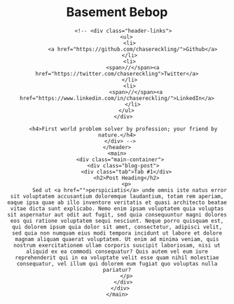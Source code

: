 <html>
  <head>
    <title>Basement Bebop</title>
    <link rel="stylesheet" type="text/css" href="public/assets/stylesheets/style.css">
    <link href='https://fonts.googleapis.com/css?family=Roboto:400,300,500,700,900' rel='stylesheet' type='text/css'>
    <script src="https://use.fontawesome.com/dd2fa40f86.js"></script>
  </head>
  <body>
    <header>
      <div class="header-info">
        <div class="header-title">
          <h1>Basement Bebop</h1>
        </div>

        <!-- <div class="header-links">
          <ul>
            <li>
              <a href="https://github.com/chasereckling/">Github</a>
            </li>
            <li>
              <span>//</span><a href="https://twitter.com/chasereckling">Twitter</a>
            </li>
            <li>
                <span>//</span><a href="https://www.linkedin.com/in/chasereckling/">LinkedIn</a>
              </li>
          </ul>
        </div>

        <h4>First world problem solver by profession; your friend by nature.</h4>
      </div> -->
    </header>
    <main>
      <div class="main-container">
        <div class="blog-post">
          <div class="tab">Tab #1</div>
          <h2>Post Heading</h2>
          <p>
            Sed ut <a href="">perspiciatis</a> unde omnis iste natus error sit voluptatem accusantium doloremque laudantium, totam rem aperiam, eaque ipsa quae ab illo inventore veritatis et quasi architecto beatae vitae dicta sunt explicabo. Nemo enim ipsam voluptatem quia voluptas sit aspernatur aut odit aut fugit, sed quia consequuntur magni dolores eos qui ratione voluptatem sequi nesciunt. Neque porro quisquam est, qui dolorem ipsum quia dolor sit amet, consectetur, adipisci velit, sed quia non numquam eius modi tempora incidunt ut labore et dolore magnam aliquam quaerat voluptatem. Ut enim ad minima veniam, quis nostrum exercitationem ullam corporis suscipit laboriosam, nisi ut aliquid ex ea commodi consequatur? Quis autem vel eum iure reprehenderit qui in ea voluptate velit esse quam nihil molestiae consequatur, vel illum qui dolorem eum fugiat quo voluptas nulla pariatur?
          </p>
        </div>
      </div>
    </main>
  </body>
</html>
